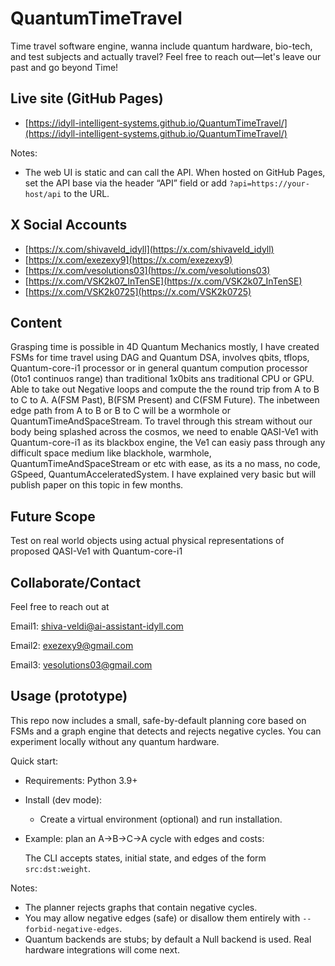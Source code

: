 # QuantumTimeTravel

Time travel software engine, wanna include quantum hardware, bio-tech, and test subjects and actually travel? Feel free to reach out—let's leave our past and go beyond Time!

## Live site (GitHub Pages)

- [https://idyll-intelligent-systems.github.io/QuantumTimeTravel/](https://idyll-intelligent-systems.github.io/QuantumTimeTravel/)

Notes:

- The web UI is static and can call the API. When hosted on GitHub Pages, set the API base via the header “API” field or add `?api=https://your-host/api` to the URL.

## X Social Accounts

- [https://x.com/shivaveld_idyll](https://x.com/shivaveld_idyll)
- [https://x.com/exezexy9](https://x.com/exezexy9)
- [https://x.com/vesolutions03](https://x.com/vesolutions03)
- [https://x.com/VSK2k07_InTenSE](https://x.com/VSK2k07_InTenSE)
- [https://x.com/VSK2k0725](https://x.com/VSK2k0725)

## Content

Grasping time is possible in 4D Quantum Mechanics mostly, I have created FSMs for time travel using DAG and Quantum DSA, involves qbits, tflops, Quantum-core-i1 processor or in general quantum compution processor (0to1 continuos range) than traditional 1x0bits ans traditional CPU or GPU. Able to take out Negative loops and compute the the round trip from A to B to C to A. A(FSM Past), B(FSM Present) and C(FSM Future). The inbetween edge path from A to B or B to C will be a wormhole or QuantumTimeAndSpaceStream. To travel through this stream without our body being splashed across the cosmos, we need to enable QASI-Ve1 with Quantum-core-i1 as its blackbox engine, the Ve1 can easiy pass through any difficult space medium like blackhole, warmhole, QuantumTimeAndSpaceStream or etc with ease, as its a no mass, no code, GSpeed, QuantumAcceleratedSystem. I have explained very basic but will publish paper on this topic in few months.

## Future Scope

Test on real world objects using actual physical representations of proposed QASI-Ve1 with Quantum-core-i1

## Collaborate/Contact

Feel free to reach out at

Email1: <shiva-veldi@ai-assistant-idyll.com>

Email2: <exezexy9@gmail.com>

Email3: <vesolutions03@gmail.com>

## Usage (prototype)

This repo now includes a small, safe-by-default planning core based on FSMs and a graph engine that detects and rejects negative cycles. You can experiment locally without any quantum hardware.

Quick start:

- Requirements: Python 3.9+
- Install (dev mode):

  - Create a virtual environment (optional) and run installation.

- Example: plan an A→B→C→A cycle with edges and costs:

  The CLI accepts states, initial state, and edges of the form `src:dst:weight`.

Notes:

- The planner rejects graphs that contain negative cycles.
- You may allow negative edges (safe) or disallow them entirely with `--forbid-negative-edges`.
- Quantum backends are stubs; by default a Null backend is used. Real hardware integrations will come next.

